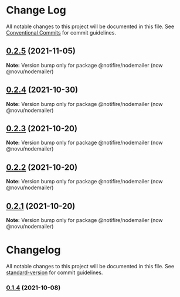 # Change Log

All notable changes to this project will be documented in this file.
See [Conventional Commits](https://conventionalcommits.org) for commit guidelines.

## [0.2.5](https://github.com/novuhq/nodemailer/compare/v0.2.4...v0.2.5) (2021-11-05)

**Note:** Version bump only for package @notifire/nodemailer (now @novu/nodemailer)





## [0.2.4](https://github.com/novuhq/nodemailer/compare/v0.2.3...v0.2.4) (2021-10-30)

**Note:** Version bump only for package @notifire/nodemailer (now @novu/nodemailer)





## [0.2.3](https://github.com/novuhq/nodemailer/compare/v0.2.2...v0.2.3) (2021-10-20)

**Note:** Version bump only for package @notifire/nodemailer (now @novu/nodemailer)





## [0.2.2](https://github.com/novuhq/nodemailer/compare/v0.1.4...v0.2.2) (2021-10-20)

**Note:** Version bump only for package @notifire/nodemailer (now @novu/nodemailer)





## [0.2.1](https://github.com/novuhq/nodemailer/compare/v0.1.4...v0.2.1) (2021-10-20)

**Note:** Version bump only for package @notifire/nodemailer (now @novu/nodemailer)





# Changelog

All notable changes to this project will be documented in this file. See [standard-version](https://github.com/conventional-changelog/standard-version) for commit guidelines.

### [0.1.4](https://github.com/novuhq/nodemailer/compare/v0.1.5...v0.1.4) (2021-10-08)
